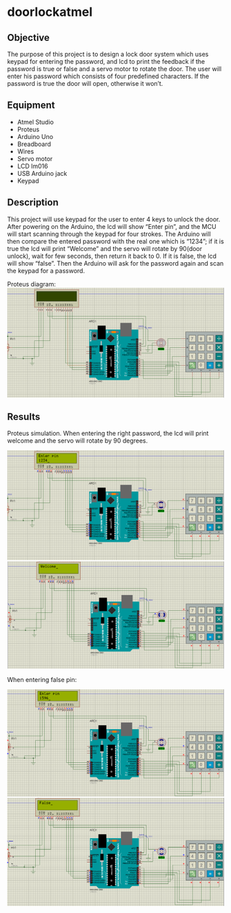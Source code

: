 # doorlockatmel

## Objective
The purpose of this project is to design a lock door system which uses keypad for entering the password, and lcd to print the feedback if the password is true or false and a servo motor to rotate the door.
The user will enter his password which consists of four predefined characters. If the password is true the door will open, otherwise it won’t.

## Equipment
-	Atmel Studio
-	Proteus
-	Arduino Uno
-	Breadboard 
-	Wires
-	Servo motor
-	LCD lm016
-	USB Arduino jack
-	Keypad
## Description
This project will use keypad for the user to enter 4 keys to unlock the door.
After powering on the Arduino, the lcd will show “Enter pin”, and the MCU will start scanning through the keypad for four strokes. The Arduino will then compare the entered password with the real one which is “1234”; if it is true the lcd will print “Welcome” and the servo will rotate by 90(door unlock), wait for few seconds, then return it back to 0. If it is false, the lcd will show “false”. Then the Arduino will ask for the password again and scan the keypad for a password.

Proteus diagram:
![](images/1.png)

## Results
Proteus simulation.
When entering the right password, the lcd will print welcome and the servo will rotate by 90 degrees.

![](images/2.png)
![](images/3.png)

When entering false pin:

![](images/4.png)
![](images/5.png)
